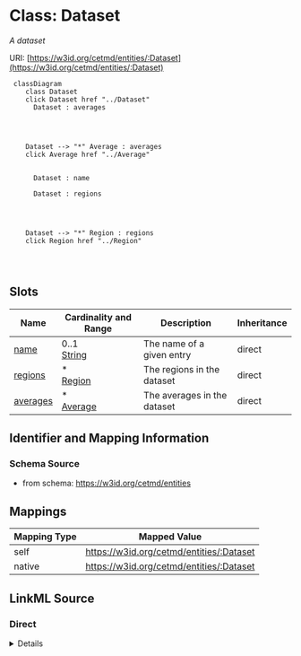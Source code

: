

# Class: Dataset


_A dataset_





URI: [https://w3id.org/cetmd/entities/:Dataset](https://w3id.org/cetmd/entities/:Dataset)






```mermaid
 classDiagram
    class Dataset
    click Dataset href "../Dataset"
      Dataset : averages
        
          
    
    
    Dataset --> "*" Average : averages
    click Average href "../Average"

        
      Dataset : name
        
      Dataset : regions
        
          
    
    
    Dataset --> "*" Region : regions
    click Region href "../Region"

        
      
```




<!-- no inheritance hierarchy -->


## Slots

| Name | Cardinality and Range | Description | Inheritance |
| ---  | --- | --- | --- |
| [name](name.md) | 0..1 <br/> [String](String.md) | The name of a given entry | direct |
| [regions](regions.md) | * <br/> [Region](Region.md) | The regions in the dataset | direct |
| [averages](averages.md) | * <br/> [Average](Average.md) | The averages in the dataset | direct |









## Identifier and Mapping Information







### Schema Source


* from schema: https://w3id.org/cetmd/entities




## Mappings

| Mapping Type | Mapped Value |
| ---  | ---  |
| self | https://w3id.org/cetmd/entities/:Dataset |
| native | https://w3id.org/cetmd/entities/:Dataset |







## LinkML Source

<!-- TODO: investigate https://stackoverflow.com/questions/37606292/how-to-create-tabbed-code-blocks-in-mkdocs-or-sphinx -->

### Direct

<details>
```yaml
name: Dataset
description: A dataset
from_schema: https://w3id.org/cetmd/entities
slots:
- name
attributes:
  regions:
    name: regions
    description: The regions in the dataset
    from_schema: https://w3id.org/cetmd/entities
    rank: 1000
    domain_of:
    - Dataset
    range: Region
    multivalued: true
  averages:
    name: averages
    description: The averages in the dataset
    from_schema: https://w3id.org/cetmd/entities
    rank: 1000
    domain_of:
    - Dataset
    range: Average
    multivalued: true

```
</details>

### Induced

<details>
```yaml
name: Dataset
description: A dataset
from_schema: https://w3id.org/cetmd/entities
attributes:
  regions:
    name: regions
    description: The regions in the dataset
    from_schema: https://w3id.org/cetmd/entities
    rank: 1000
    alias: regions
    owner: Dataset
    domain_of:
    - Dataset
    range: Region
    multivalued: true
  averages:
    name: averages
    description: The averages in the dataset
    from_schema: https://w3id.org/cetmd/entities
    rank: 1000
    alias: averages
    owner: Dataset
    domain_of:
    - Dataset
    range: Average
    multivalued: true
  name:
    name: name
    description: The name of a given entry
    from_schema: https://w3id.org/cetmd/entities
    rank: 1000
    alias: name
    owner: Dataset
    domain_of:
    - Average
    - Dataset
    - CoordinateSystem
    - CoordinateTransformation
    range: string

```
</details>